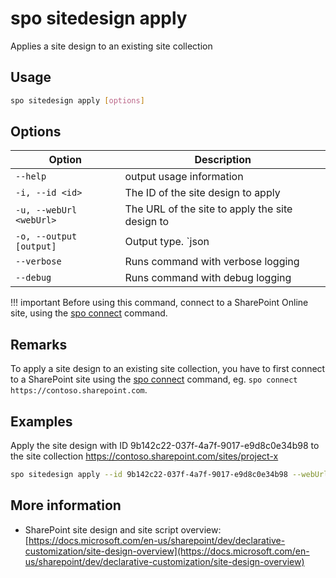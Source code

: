 # spo sitedesign apply

Applies a site design to an existing site collection

## Usage

```sh
spo sitedesign apply [options]
```

## Options

Option|Description
------|-----------
`--help`|output usage information
`-i, --id <id>`|The ID of the site design to apply
`-u, --webUrl <webUrl>`|The URL of the site to apply the site design to
`-o, --output [output]`|Output type. `json|text`. Default `text`
`--verbose`|Runs command with verbose logging
`--debug`|Runs command with debug logging

!!! important
    Before using this command, connect to a SharePoint Online site, using the [spo connect](../connect.md) command.

## Remarks

To apply a site design to an existing site collection, you have to first connect to a SharePoint site using the [spo connect](../connect.md) command, eg. `spo connect https://contoso.sharepoint.com`.

## Examples

Apply the site design with ID 9b142c22-037f-4a7f-9017-e9d8c0e34b98 to the site collection https://contoso.sharepoint.com/sites/project-x

```sh
spo sitedesign apply --id 9b142c22-037f-4a7f-9017-e9d8c0e34b98 --webUrl https://contoso.sharepoint.com/sites/project-x
```

## More information

- SharePoint site design and site script overview: [https://docs.microsoft.com/en-us/sharepoint/dev/declarative-customization/site-design-overview](https://docs.microsoft.com/en-us/sharepoint/dev/declarative-customization/site-design-overview)